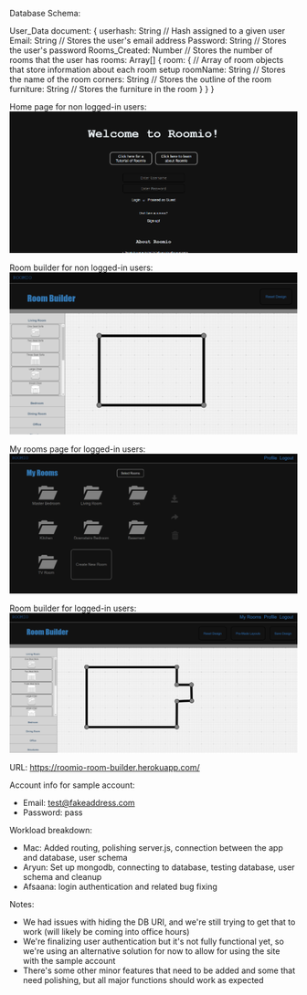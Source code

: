 Database Schema:

User_Data document: {
    userhash: String // Hash assigned to a given user
    Email: String // Stores the user's email address
    Password: String // Stores the user's password
    Rooms_Created: Number // Stores the number of rooms that the user has
    rooms: Array[] { room: { // Array of room objects that store information about each room setup
        roomName: String // Stores the name of the room
        corners: String // Stores the outline of the room
        furniture: String // Stores the furniture in the room
    } }
}


Home page for non logged-in users:
![image](homepage-notloggedin.png)

Room builder for non logged-in users:
![image](roombuilder-page-guest.png)

My rooms page for logged-in users:
![image](myrooms-page.png)

Room builder for logged-in users:
![image](roombuilder-page.png)

URL: https://roomio-room-builder.herokuapp.com/

Account info for sample account:
- Email: test@fakeaddress.com
- Password: pass

Workload breakdown:
- Mac: Added routing, polishing server.js, connection between the app and database, user schema
- Aryun: Set up mongodb, connecting to database, testing database, user schema and cleanup
- Afsaana: login authentication and related bug fixing

Notes:
- We had issues with hiding the DB URI, and we're still trying to get that to work (will likely be coming into office hours)
- We're finalizing user authentication but it's not fully functional yet, so we're using an alternative solution for now to allow for using the site with the sample account
- There's some other minor features that need to be added and some that need polishing, but all major functions should work as expected 
